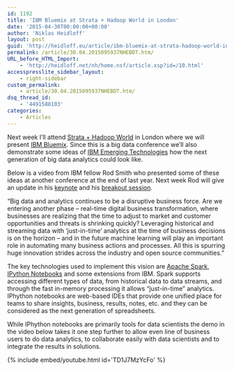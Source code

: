 ```yaml
---
id: 1192
title: 'IBM Bluemix at Strata + Hadoop World in London'
date: '2015-04-30T00:00:00+00:00'
author: 'Niklas Heidloff'
layout: post
guid: 'http://heidloff.eu/article/ibm-bluemix-at-strata-hadoop-world-in-london/'
permalink: /article/30.04.2015095937NHEBDT.htm/
URL_before_HTML_Import:
    - 'http://heidloff.net/nh/home.nsf/article.xsp?id=/10.html'
accesspresslite_sidebar_layout:
    - right-sidebar
custom_permalink:
    - article/30.04.2015095937NHEBDT.htm/
dsq_thread_id:
    - '4491588103'
categories:
    - Articles
---
```


Next week I’ll attend [Strata + Hadoop World](http://strataconf.com/big-data-conference-uk-2015) in London where we will present [IBM Bluemix](http://bluemix.net). Since this is a big data conference we’ll also demonstrate some ideas of [IBM Emerging Technologies](http://www-01.ibm.com/software/ebusiness/jstart/) how the next generation of big data analytics could look like.

Below is a video from IBM fellow Rod Smith who presented some of these ideas at another conference at the end of last year. Next week Rod will give an update in his [keynote](http://strataconf.com/big-data-conference-uk-2015/public/schedule/detail/42670) and his [breakout session](http://strataconf.com/big-data-conference-uk-2015/public/schedule/detail/43720).

“Big data and analytics continues to be a disruptive business force. Are we entering another phase – real-time digital business transformation, where businesses are realizing that the time to adjust to market and customer opportunities and threats is shrinking quickly? Leveraging historical and streaming data with ‘just-in-time’ analytics at the time of business decisions is on the horizon – and in the future machine learning will play an important role in automating many business actions and processes. All this is spurring huge innovation strides across the industry and open source communities.”

The key technologies used to implement this vision are [Apache Spark](https://spark.apache.org/), [IPython Notebooks](http://ipython.org/notebook.html) and some extensions from IBM. Spark supports accessing different types of data, from historical data to data streams, and through the fast in-memory processing it allows “just-in-time” analytics. IPhython notebooks are web-based IDEs that provide one unified place for teams to share insights, business, results, notes, etc. and they can be considered as the next generation of spreadsheets.

While IPhython notebooks are primarily tools for data scientists the demo in the video below takes it one step further to allow even line of business users to do data analytics, to collaborate easily with data scientists and to integrate the results in solutions.

{% include embed/youtube.html id='TD1J7MzYcFo' %}